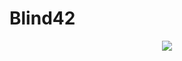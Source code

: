 # Blind42
<div align=center><img src="https://capsule-render.vercel.app/api?type=wave&color=auto&height=200&section=header&text=capsule%20render&fontSize=90"></div>
